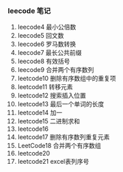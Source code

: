 ### leecode 笔记
1. leecode4 最小公倍数
2. leecode5 回文数
3. leecode6 罗马数转换
4. leecode7 最长公共前缀
5. leecode8 有效括号
6. leecode9 合并两个有序数列
7. leetcode10 删除有序数组中的重复项
8. leetcode11 转移元素
9. leetcode12 搜索插入位置
10. leetcode13 最后一个单词的长度
11. leetcode14 加一
12. leetcode15 二进制求和
13. leetcode16
14. leetcode17 删除有序数列重复元素
15. LeetCode18 合并两个有序数组
16. leetcode20 
17. leetcode21 excel表列序号